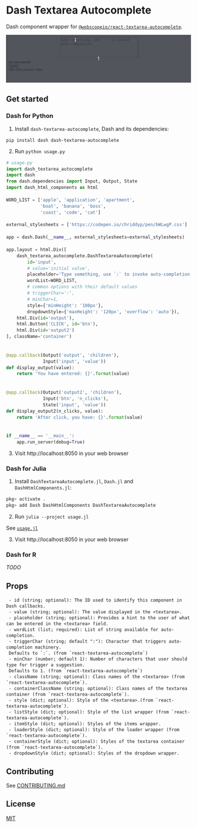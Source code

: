 # Dash Textarea Autocomplete

Dash component wrapper for [`@webscopeio/react-textarea-autocomplete`](https://github.com/webscopeio/react-textarea-autocomplete).

![demo](https://github.com/etpinard/dash-textarea-autocomplete/blob/main/demo.gif)


## Get started

### Dash for Python

1. Install `dash-textarea-autocomplete`, Dash and its dependencies:

```
pip install dash dash-textarea-autocomplete
```

2. Run `python usage.py`

```py
# usage.py
import dash_textarea_autocomplete
import dash
from dash.dependencies import Input, Output, State
import dash_html_components as html

WORD_LIST = ['apple', 'application', 'apartment',
             'boat', 'banana', 'boss',
             'coast', 'code', 'cat']

external_stylesheets = ['https://codepen.io/chriddyp/pen/bWLwgP.css']

app = dash.Dash(__name__, external_stylesheets=external_stylesheets)

app.layout = html.Div([
    dash_textarea_autocomplete.DashTextareaAutocomplete(
        id='input',
        # value='initial value',
        placeholder='Type something, use `:` to invoke auto-completion',
        wordList=WORD_LIST,
        # common options with their default values
        # triggerChar=':',
        # minChar=1,
        style={'minHeight': '100px'},
        dropdownStyle={'maxHeight': '120px', 'overflow': 'auto'}),
    html.Div(id='output'),
    html.Button('CLICK', id='btn'),
    html.Div(id='output2')
], className='container')


@app.callback(Output('output', 'children'),
              Input('input', 'value'))
def display_output(value):
    return 'You have entered: {}'.format(value)


@app.callback(Output('output2', 'children'),
              Input('btn', 'n_clicks'),
              State('input', 'value'))
def display_output2(n_clicks, value):
    return 'After click, you have: {}'.format(value)


if __name__ == '__main__':
    app.run_server(debug=True)
```

3. Visit http://localhost:8050 in your web browser

### Dash for Julia

1. Install `DashTextareaAutocomplete.jl`, `Dash.jl` and `DashHtmlComponents.jl`:

```jl
pkg> activate .
pkg> add Dash DashHtmlComponents DashTextareaAutocomplete
```

2. Run `julia --project usage.jl`

See [`usage.jl`](https://github.com/etpinard/dash-textarea-autocomplete/blob/main/usage.jl)

3. Visit http://localhost:8050 in your web browser

### Dash for R

_TODO_

## Props

```
 - id (string; optional): The ID used to identify this component in Dash callbacks.
 - value (string; optional): The value displayed in the <textarea>.
 - placeholder (string; optional): Provides a hint to the user of what can be entered in the <textarea> field.
 - wordList (list; required): List of string available for auto-completion.
 - triggerChar (string; default ":"): Character that triggers auto-completion machinery.
 Defaults to `:`. (from `react-textarea-autocomplete`)
 - minChar (number; default 1): Number of characters that user should type for trigger a suggestion.
 Defaults to 1. (from `react-textarea-autocomplete`)
 - className (string; optional): Class names of the <textarea> (from `react-textarea-autocomplete`).
 - containerClassName (string; optional): Class names of the textarea container (from `react-textarea-autocomplete`).
 - style (dict; optional): Style of the <textarea>.(from `react-textarea-autocomplete`).
 - listStyle (dict; optional): Style of the list wrapper (from `react-textarea-autocomplete`).
 - itemStyle (dict; optional): Styles of the items wrapper.
 - loaderStyle (dict; optional): Style of the loader wrapper (from `react-textarea-autocomplete`).
 - containerStyle (dict; optional): Styles of the textarea container (from `react-textarea-autocomplete`).
 - dropdownStyle (dict; optional): Styles of the dropdown wrapper.
 ```

## Contributing

See [CONTRIBUTING.md](https://github.com/etpinard/dash-textarea-autocomplete/blob/main/CONTRIBUTING.md)

## License

[MIT](https://github.com/etpinard/dash-textarea-autocomplete/blob/main/LICENSE)
